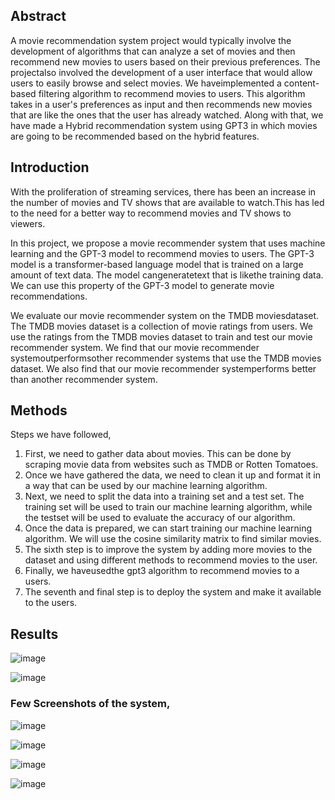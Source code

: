 ## Abstract 
A movie recommendation system project would typically involve the development of algorithms that can analyze a set of movies and then recommend new movies to users based on their previous preferences. The projectalso involved the development of a user interface that would allow users to easily browse and select movies. We haveimplemented a content-based filtering algorithm to recommend movies to users. This algorithm takes in a user's preferences as input and then recommends new movies that are like the ones that the user has already watched. Along with that, we have made a Hybrid recommendation system using GPT3 in which movies are going to be recommended based on the hybrid features.

## Introduction
With the proliferation of streaming services, there has been an increase in the number of movies and TV shows that are available to watch.This has led to the need for a better way to recommend movies and TV shows to viewers. 

In this project, we propose a movie recommender system that uses machine learning and the GPT-3 model to recommend movies to users. The GPT-3 model is a transformer-based language model that is trained on a large amount of text data. The model cangeneratetext that is likethe training data. We can use this property of the GPT-3 model to generate movie recommendations. 

We evaluate our movie recommender system on the TMDB moviesdataset. The TMDB movies dataset is a collection of movie ratings from users. We use the ratings from the TMDB movies dataset to train and test our movie recommender system. We find that our movie recommender systemoutperformsother recommender systems that use the TMDB movies dataset. We also find that our movie recommender systemperforms better than another recommender system.

## Methods
Steps we have followed,

1) First, we need to gather data about movies. This can be done by scraping movie data from websites such as TMDB or Rotten Tomatoes.
2) Once we have gathered the data, we need to clean it up and format it in a way that can be used by our machine learning algorithm.
3) Next, we need to split the data into a training set and a test set. The training set will be used to train our machine learning algorithm, while the testset will be used to evaluate the accuracy of our algorithm.
4) Once the data is prepared, we can start training our machine learning algorithm. We will use the cosine similarity matrix to find similar movies.
5) The sixth step is to improve the system by adding more movies to the dataset and using different methods to recommend movies to the user.
6) Finally, we haveusedthe gpt3 algorithm to recommend movies to a users.
7) The seventh and final step is to deploy the system and make it available to the users.

## Results

![image](https://user-images.githubusercontent.com/34344691/192686331-ca545aee-d722-4ab0-ae49-c6e6bec3b52d.png)

![image](https://user-images.githubusercontent.com/34344691/192686244-9b670078-09f4-46f7-9543-cb80bf277499.png)

### Few Screenshots of the system,

![image](https://user-images.githubusercontent.com/34344691/192686500-3c65b7e5-1f27-4f6e-b3ee-dbff8bafa99e.png)

![image](https://user-images.githubusercontent.com/34344691/192686542-04d3607a-7555-4123-8f72-da2bdfb1f581.png)

![image](https://user-images.githubusercontent.com/34344691/192686569-25d6a384-2000-4905-9e4b-64ae7c0e7570.png)

![image](https://user-images.githubusercontent.com/34344691/192686599-ddef2bf7-e50b-4047-ad84-116be7c2cf82.png)

